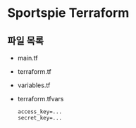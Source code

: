 # Sportspie Terraform

## 파일 목록

- main.tf
- terraform.tf
- variables.tf
- terraform.tfvars

    ```
    access_key=...
    secret_key=...
    ```
